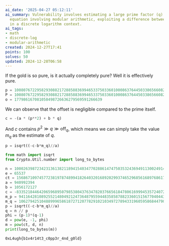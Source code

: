 ```yaml
---
ai_date: '2025-04-27 05:12:11'
ai_summary: Vulnerability involves estimating a large prime factor (q) from a given
  equation involving modular arithmetic, exploiting a difference between p^2 and q
  in a discrete logarithm context.
ai_tags:
- math
- discrete-log
- modular-arithmetic
created: 2024-12-27T17:41
points: 100
solves: 50
updated: 2024-12-28T06:58
---
```


If the gold is so pure, is it actually completely pure? Well it is effectively pure.

```python
p = 10080767229582930882172885883699465337503360100086376445033865660820111343343856527156336639595413979682587949110631392004565612570033484566818862831667137
P = 10080767229582930882172885883699465337503360100086376445033865660820111343343856527156336639595413979682587949110631214018398531511534757930539293240400498
o = 177986167081058498726636279569591266639
```

We can observe that the offset is negligible compared to the prime itself.

```python
c = -(a * (p**2) + b * q)
```

And $c$ contains $p^2\gg q\gg \text{off}_q$, which means we can simply take the value $m_q$ as the estimate of $q$.

```python
p = isqrt((-c-b*m_q)//a)
```

```python
from math import isqrt
from Crypto.Util.number import long_to_bytes

n = 100026398723423136138211894154034770288614747503532436949113002491494106449460190757774983380494662883662759514156256645607757097055204165793773561291660533234897999940438140951945432930055253075454227497805364166473784745078630521842820709173135372171348602971072033705585222846168895750439091425162323558127
e = 65537
ct = 1568671097457723819787489941826403201689202993746529685616897686173734046943320352422354980066671032177408880447270685136791693193733651891710827651302071320562871220718432052045282175335409755157337581925962423926659242477707423166254936675589677604179513253908097118555374028363276063702786366529316802165
a = 940992394
b = 1056172127
c = -83352184464206596895079853804376347820376656184780616999453572407271581212088694294587647030709499949161611518661501735954949703018176640246608971540128107874013647954886640098097662450307282075562519555303842993692138863072691265079602556601831246304763233826916529716537144801413233305868817759015916745384224723253
m_p = 9411642810892552148049212473648795594483585878823360151567704044323967502593629499495235135136297160880420131524539526598684481737338314346462033527462417
m_q = 10627942510488999658618727120778291021034972789433196059586844790118133859622599307622817010095023809491096944097847704202759115514685740339727904782535265
p = isqrt((-c-b*m_q)//a)
q = n // p
phi = (p-1)*(q-1)
d = pow(e, -1, phi)
m = pow(ct, d, n)
print(long_to_bytes(m))
```

```flag
0xL4ugh{b1v4r14t3_c0pp3r_4nd_g0ld}
```